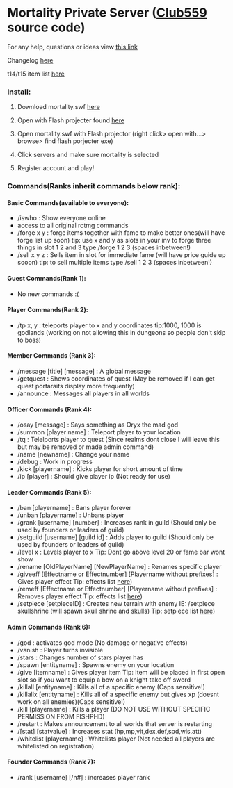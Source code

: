 # Mortality Private Server ([Club559](https://github.com/Club559) source code)

For any help, questions or ideas view [this link](https://docs.google.com/forms/d/1h2ZDUbSByecZB2MKgU9GyEfNHZ_NO2FglI8aDwUDTHA/viewform)

Changelog [here](https://github.com/FishPhd/mortalityps/blob/master/Changelog.md)

t14/t15 item list [here](http://www.mpgh.net/forum/654-realm-mad-god-discussions/647024-list-t7-t8-abilities-almost-done.html)

### Install:
 
1. Download mortality.swf [here](http://www.mediafire.com/download/4j51cf5fy5m977a/Mortality-0.0.1.swf)

2. Open with Flash projecter found [here](http://download.macromedia.com/pub/flashplayer/updaters/11/flashplayer_11_sa.exe)

3. Open mortality.swf with Flash projector (right click> open with...> browse> find flash porjecter exe)

4. Click servers and make sure mortality is selected

5. Register account and play!

### Commands(Ranks inherit commands below rank):

#### Basic Commands(available to everyone):

* /iswho : Show everyone online
* access to all original rotmg commands
* /forge x y : forge items together with fame to make better ones(will have forge list up soon) tip: use x and y as slots in your inv to forge three things in slot 1 2 and 3 type /forge 1 2 3 (spaces inbetween!)
* /sell x y z : Sells item in slot for immediate fame (will have price guide up sooon) tip: to sell multiple items type /sell 1 2 3 (spaces inbetween!)

#### Guest Commands(Rank 1):

* No new commands :(
 
#### Player Commands(Rank 2):

* /tp x, y : teleports player to x and y coordinates tip:1000, 1000 is godlands (working on not allowing this in dungeons so people don't skip to boss)

#### Member Commands (Rank 3):

* /message [title] [message] : A global message
* /getquest : Shows coordinates of quest (May be removed if I can get quest portaraits display more frequently)
* /announce : Messages all players in all worlds

#### Officer Commands (Rank 4):

* /osay [message] : Says something as Oryx the mad god
* /summon [player name] : Teleport player to your location
* /tq : Telelports player to quest (Since realms dont close I will leave this but may be removed or made admin command)
* /name [newname] : Change your name
* /debug : Work in progress
* /kick [playername] : Kicks player for short amount of time
* /ip [player] : Should give player ip (Not ready for use)

#### Leader Commands (Rank 5):

* /ban [playername] : Bans player forever
* /unban [playername] : Unbans player
* /grank [username] [number] : Increases rank in guild (Should only be used by founders or leaders of guild)
* /setguild [username] [guild id] : Adds player to guild (Should only be used by founders or leaders of guild)
* /level x : Levels player to x   Tip: Dont go above level 20 or fame bar wont show
* /rename [OldPlayerName] [NewPlayerName] : Renames specific player
* /giveeff [Effectname or Effectnumber] [Playername without prefixes] : Gives player effect Tip: effects list [here](https://github.com/FishPhd/mortalityps/blob/master/Effects.md))
* /remeff [Effectname or Effectnumber] [Playername without prefixes] : Removes player effect Tip: effects list [here](https://github.com/FishPhd/mortalityps/blob/master/Effects.md))
* /setpiece [setpieceID] : Creates new terrain with enemy IE: /setpiece skullshrine (will spawn skull shrine and skulls) Tip: setpiece list [here](https://github.com/FishPhd/mortalityps/blob/master/Setpiece.md))

#### Admin Commands (Rank 6):

* /god : activates god mode (No damage or negative effects)
* /vanish : Player turns invisible
* /stars : Changes number of stars player has
* /spawn [entityname] : Spawns enemy on your location
* /give [itemname] : Gives player item Tip: Item will be placed in first open slot so if you want to equip a bow on a knight take off sword
* /killall [entityname] : Kills all of a specific enemy (Caps sensitive!)
* /killallx [entityname] : Kills all of a specific enemy but gives xp (doesnt work on all enemies)(Caps sensitive!)
* /kill [playername] : Kills a player (DO NOT USE WITHOUT SPECIFIC PERMISSION FROM FISHPHD)
* /restart : Makes announcement to all worlds that server is restarting
* /[stat] [statvalue] : Increases stat (hp,mp,vit,dex,def,spd,wis,att)
* /whitelist [playername] : Whitelists player (Not needed all players are whitelisted on registration)

#### Founder Commands (Rank 7):

* /rank [username] [/n#] : increases player rank
